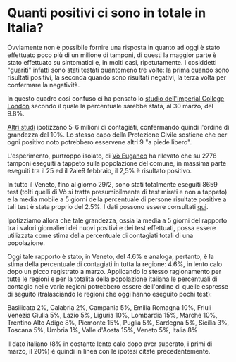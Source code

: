 # Quanti positivi ci sono in totale in Italia?

Ovviamente non è possibile fornire una risposta in quanto ad oggi è stato effettuato poco più di un milione di tamponi, di questi la maggior parte è stato effettuato su sintomatici e, in molti casi, ripetutamente. I cosiddetti "guariti" infatti sono stati testati quantomeno tre volte: la prima quando sono risultati positivi, la seconda quando sono risultati negativi, la terza volta per confermare la negatività.

In questo quadro così confuso ci ha pensato lo [studio dell'Imperial College London](https://www.imperial.ac.uk/media/imperial-college/medicine/sph/ide/gida-fellowships/Imperial-College-COVID19-Europe-estimates-and-NPI-impact-30-03-2020.pdf) secondo il quale la percentuale sarebbe stata, al 30 marzo, del 9.8%.

[Altri studi](https://www.repubblica.it/cronaca/2020/04/06/news/coronavirus-253286203/?ref=RHPPLF-BH-I253289448-C8-P3-S1.8-T1) ipotizzano 5-6 milioni di contagiati, confermando quindi l'ordine di grandezza del 10%. Lo stesso capo della Protezione Civile sostiene che per ogni positivo noto potrebbero esservene altri 9 "a piede libero".

L'esperimento, purtroppo isolato, di [Vò Euganeo](https://mattinopadova.gelocal.it/regione/2020/03/07/news/coronavirus-i-risultati-dei-2778-tamponi-a-vo-positivo-il-2-5-1.38563019) ha rilevato che su 2778 tamponi eseguiti a tappeto sulla popolazione del comune, in massima parte eseguiti tra il 25 ed il 2ale9 febbraio, il 2,5% è risultato positivo.

In tutto il Veneto, fino al giorno 29/2, sono stati totalmente eseguiti 8659 test (tolti quelli di Vò si tratta presumibilmente di test mirati e non a tappeto) e la media mobile a 5 giorni della percentuale di persone risultate positive a tali test è stata proprio del 2.5%. I dati possono essere consultati [qui](https://github.com/lefreakcestchic1971/coviditaly/blob/master/CovidItaly.ipynb).

Ipotizziamo allora che tale grandezza, ossia la media a 5 giorni del rapporto tra i valori giornalieri dei nuovi positivi e dei test effettuati, possa essere utilizzata come stima della percentuale di contagiati totali di una popolazione.

Oggi tale rapporto è stato, in Veneto, del 4.6% e analoga, pertanto, è la stima della percentuale di contagiati in tutta la regione: 4.6%, in lento calo dopo un picco registrato a marzo.
Applicando lo stesso ragionamento per tutte le regioni e per la totalità della popolazione italiana le percentuali di contagio nelle varie regioni potrebbero essere dell'ordine di quelle espresse di seguito (tralasciando le regioni che oggi hanno eseguito pochi test):

Basilicata               2%,
Calabria                 2%,
Campania                 5%,
Emilia Romagna           10%,
Friuli Venezia Giulia    5%,
Lazio                    5%,
Liguria                  10%,
Lombardia                15%,
Marche                   10%,
Trentino Alto Adige      8%,
Piemonte                 15%,
Puglia                   5%,
Sardegna                 5%,
Sicilia                  3%,
Toscana                  5%,
Umbria                   1%,
Valle d'Aosta            15%,
Veneto                   5%,
Italia                   8%

Il dato italiano (8% in costante lento calo dopo aver superato, i primi di marzo, il 20%) è quindi in linea con le ipotesi citate precedentemente.

